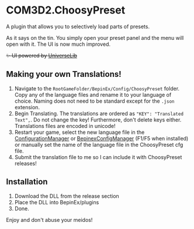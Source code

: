# COM3D2.ChoosyPreset
A plugin that allows you to selectively load parts of presets.

As it says on the tin. You simply open your preset panel and the menu will open with it. The UI is now much improved.

~~✨ UI powered by [UniverseLib](https://github.com/sinai-dev/UniverseLib)~~

## Making your own Translations! ##
1. Navigate to the `RootGameFolder/BepinEx/Config/ChoosyPreset` folder. Copy any of the language files and rename it to your language of choice. Naming does not need to be standard except for the `.json` extension.
2. Begin Translating. The translations are ordered as `"KEY": "Translated Text",`. Do not change the key! Furthermore, don't delete keys either. Translations files are encoded in unicode!
3. Restart your game, select the new language file in the [ConfigurationManager](https://github.com/BepInEx/BepInEx.ConfigurationManager) or [BepinexConfigManager](https://github.com/sinai-dev/BepInExConfigManager) (F1/F5 when installed) or manually set the name of the language file in the ChoosyPreset cfg file.
4. Submit the translation file to me so I can include it with ChoosyPreset releases!

## Installation ##
1. Download the DLL from the release section
2. Place the DLL into BepinEx/plugins
3. Done.

Enjoy and don't abuse your meidos!
